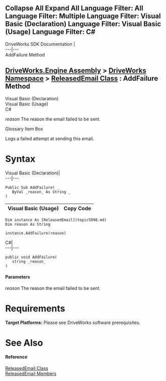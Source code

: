 Collapse All Expand All Language Filter: All  Language Filter: Multiple  Language Filter: Visual Basic (Declaration) Language Filter: Visual Basic (Usage) Language Filter: C#  
---  
DriveWorks SDK Documentation  |   
---|---  
AddFailure Method   
  
[DriveWorks.Engine Assembly](topic2156.md) > [DriveWorks Namespace](topic2159.md) > [ReleasedEmail Class](topic5098.md) : AddFailure Method  
---  
  
Visual Basic (Declaration)    
Visual Basic (Usage)    
C# 

_reason_
    The reason the email failed to be sent.

Glossary Item Box

Logs a failed attempt at sending this email. 

# Syntax

Visual Basic (Declaration)|   
---|---  
      
    
    Public Sub AddFailure( _
       ByVal _reason_ As String _
    )   
  
Visual Basic (Usage)| Copy Code  
---|---  
      
    
    Dim instance As [ReleasedEmail](topic5098.md)
    Dim reason As String
     
    instance.AddFailure(reason)  
  
C#|   
---|---  
      
    
    public void AddFailure( 
       string _reason_
    )  
  
#### Parameters

 _reason_
    The reason the email failed to be sent.

# Requirements

**Target Platforms:** Please see DriveWorks software prerequisites.

# See Also

#### Reference

[ReleasedEmail Class](topic5098.md)   
[ReleasedEmail Members](topic5099.md)


